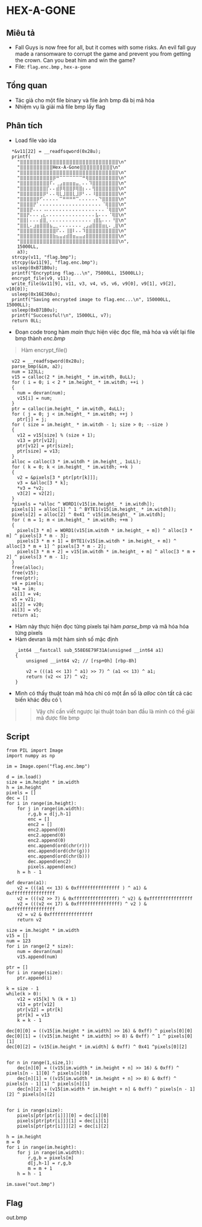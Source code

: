 # HEX-A-GONE
## Miêu tả 
* Fall Guys is now free for all, but it comes with some risks. An evil fall guy made a ransomware to corrupt the game and prevent you from getting the crown. Can you beat him and win the game?
* File: `flag.enc.bmp` , ``hex-a-gone``
## Tổng quan
* Tác giả cho một file binary và file ảnh bmp đã bị mã hóa
* Nhiệm vụ là giải mã file bmp lấy flag
## Phân tích 
* Load file vào ida
```
  *&v11[22] = __readfsqword(0x28u);
  printf(
    "⣿⣿⣿⣿⣿⣿⣿⣿⣿⣿⣿⣿⣿⣿⣿⣿⣿⣿⣿⣿⣿⣿⣿⣿⣿⣿⣿⣿⣿⣿\n"
    "⣿⣿⣿⣿⣿⣿⣿⣿⣿⣿Hex-A-Gone⣿⣿⣿⣿⣿⣿⣿⣿⣿⣿\n"
    "⣿⣿⣿⣿⣿⣿⣿⣿⣿⣿⣿⣿⣿⣿⣿⣿⣿⣿⣿⣿⣿⣿⣿⣿⣿⣿⣿⣿⣿⣿\n"
    "⣿⣿⣿⣿⣿⣿⣿⣿⣿⣿⡿⠛⠉⠉⠉⠉⠉⠉⠉⠛⢿⣿⣿⣿⣿⣿⣿⣿⣿⣿\n"
    "⣿⣿⣿⣿⣿⣿⣿⣿⣿⠏⠄⢀⣠⣶⣶⣶⣶⣤⡀⠄⠄⠹⣿⣿⣿⣿⣿⣿⣿⣿\n"
    "⣿⣿⣿⣿⣿⣿⣿⣿⡏⠄⠄⣾⡿⢿⣿⣿⡿⢿⣿⡆⠄⠄⢻⣿⣿⣿⣿⣿⣿⣿\n"
    "⣿⣿⣿⣿⣿⣿⣿⡿⠃⠄⠄⢿⣇⣸⣿⣿⣇⣸⡿⠃⠄⠄⠸⣿⣿⣿⣿⣿⣿⣿\n"
    "⣿⣿⣿⣿⣿⡿⠋⠄⠄⠄⠄⠄⠉⠛⠛⠛⠛⠉⠄⠄⠄⠄⠄⠄⠙⣿⣿⣿⣿⣿\n"
    "⣿⣿⣿⣿⡟⠁⠄⠄⠄⠄⠄⠄⠄⠄⠄⠄⠄⠄⠄⠄⠄⠄⠄⠄⠄⠈⢿⣿⣿⣿\n"
    "⣿⣿⣿⡟⠄⠄⠄⠠⠄⠄⠄⠄⠄⠄⠄⠄⠄⠄⠄⠄⠄⠄⠄⠄⠄⠄⠈⢿⣿⣿\n"
    "⣿⣿⡟⠄⠄⠄⢠⣆⠄⠄⠄⠄⠄⠄⠄⠄⠄⠄⠄⠄⠄⠄⠄⣧⠄⠄⠄⠈⢿⣿\n"
    "⣿⣿⡇⠄⠄⠄⣾⣿⡀⠄⠄⠄⠄⠄⠄⠄⠄⠄⠄⠄⠄⠄⢰⣿⣧⠄⠄⠄⠘⣿\n"
    "⣿⣿⣇⠄⣰⣶⣿⣿⣿⣦⣀⡀⠄⠄⠄⠄⠄⠄⠄⢀⣠⣴⣿⣿⣿⣶⣆⠄⢀⣿\n"
    "⣿⣿⣿⣿⣿⣿⣿⣿⣿⣿⣿⠏⠄⠄⢸⣿⠇⠄⠄⠹⣿⣿⣿⣿⣿⣿⣿⣿⣿⣿\n"
    "⣿⣿⣿⣿⣿⣿⣿⣿⣿⣿⣷⣦⣤⣴⣾⣿⣶⣤⣤⣴⣿⣿⣿⣿⣿⣿⣿⣿⣿⣿\n"
    "⣿⣿⣿⣿⣿⣿⣿⣿⣿⣿⣿⣿⣿⣿⣿⣿⣿⣿⣿⣿⣿⣿⣿⣿⣿⣿⣿⣿⣿⣿\n",
    15000LL,
    a3);
  strcpy(v11, "flag.bmp");
  strcpy(&v11[9], "flag.enc.bmp");
  usleep(0xB71B0u);
  printf("Encrypting flag...\n", 75000LL, 15000LL);
  encrypt_file(v9, v11);
  write_file(&v11[9], v11, v3, v4, v5, v6, v9[0], v9[1], v9[2], v10[0]);
  usleep(0x16E360u);
  printf("Saving encrypted image to flag.enc...\n", 150000LL, 15000LL);
  usleep(0xB71B0u);
  printf("Successful!\n", 15000LL, v7);
  return 0LL;
```
* Đoạn code trong hàm _main_ thực hiện việc đọc file, mã hóa và viết lại file bmp thành _enc.bmp_
> Hàm encrypt_file()
```
  v22 = __readfsqword(0x28u);
  parse_bmp(&im, a2);
  num = 123LL;
  v15 = calloc(2 * im.height_ * im.witdh, 8uLL);
  for ( i = 0; i < 2 * im.height_ * im.witdh; ++i )
  {
    num = devran(num);
    v15[i] = num;
  }
  ptr = calloc(im.height_ * im.witdh, 4uLL);
  for ( j = 0; j < im.height_ * im.witdh; ++j )
    ptr[j] = j;
  for ( size = im.height_ * im.witdh - 1; size > 0; --size )
  {
    v12 = v15[size] % (size + 1);
    v13 = ptr[v12];
    ptr[v12] = ptr[size];
    ptr[size] = v13;
  }
  alloc = calloc(3 * im.witdh * im.height_, 1uLL);
  for ( k = 0; k < im.height_ * im.witdh; ++k )
  {
    v2 = &pixels[3 * ptr[ptr[k]]];
    v3 = &alloc[3 * k];
    *v3 = *v2;
    v3[2] = v2[2];
  }
  *pixels = *alloc ^ WORD1(v15[im.height_ * im.witdh]);
  pixels[1] = alloc[1] ^ 1 ^ BYTE1(v15[im.height_ * im.witdh]);
  pixels[2] = alloc[2] ^ 0x41 ^ v15[im.height_ * im.witdh];
  for ( m = 1; m < im.height_ * im.witdh; ++m )
  {
    pixels[3 * m] = WORD1(v15[im.witdh * im.height_ + m]) ^ alloc[3 * m] ^ pixels[3 * m - 3];
    pixels[3 * m + 1] = BYTE1(v15[im.witdh * im.height_ + m]) ^ alloc[3 * m + 1] ^ pixels[3 * m - 2];
    pixels[3 * m + 2] = v15[im.witdh * im.height_ + m] ^ alloc[3 * m + 2] ^ pixels[3 * m - 1];
  }
  free(alloc);
  free(v15);
  free(ptr);
  v4 = pixels;
  *a1 = im;
  a1[1] = v4;
  v5 = v21;
  a1[2] = v20;
  a1[3] = v5;
  return a1;
```
* Hàm này thực hiện đọc từng pixels tại hàm _parse_bmp_ và mã hóa hóa từng pixels
* Hàm devran là một hàm sinh số mặc định
    ```
    _int64 __fastcall sub_558E6E79F31A(unsigned __int64 a1)
    {
        unsigned __int64 v2; // [rsp+0h] [rbp-8h]

        v2 = (((a1 << 13) ^ a1) >> 7) ^ (a1 << 13) ^ a1;
        return (v2 << 17) ^ v2;
    }
    ```
* Mình có thấy thuật toán mã hóa chỉ có một ẩn số là _alloc_ còn tất cả các biến khác đều có \
>> Vậy chỉ cần viết ngược lại thuật toán ban đầu là mình có thể giải mã được file bmp
## Script
```
from PIL import Image
import numpy as np

im = Image.open("flag.enc.bmp")

d = im.load()
size = im.height * im.width
h = im.height
pixels = []
dec = []
for i in range(im.height):
	for j in range(im.width):
		r,g,b = d[j,h-1]
		enc = []
		enc2 = []
		enc2.append(0)
		enc2.append(0)
		enc2.append(0)
		enc.append(ord(chr(r)))
		enc.append(ord(chr(g)))
		enc.append(ord(chr(b)))
		dec.append(enc2)
		pixels.append(enc)
	h = h - 1

def devran(a1):
	v2 = (((a1 << 13) & 0xffffffffffffffff ) ^ a1) &  0xffffffffffffffff
	v2 = (((v2 >> 7) & 0xffffffffffffffff) ^ v2) & 0xffffffffffffffff
	v2 = (((v2 << 17) & 0xffffffffffffffff) ^ v2 ) & 0xffffffffffffffff
	v2 = v2 & 0xffffffffffffffff
	return v2

size = im.height * im.width
v15 = []
num = 123
for i in range(2 * size):
	num = devran(num)
	v15.append(num)

ptr = []
for i in range(size):
	ptr.append(i)

k = size - 1
while(k > 0):
	v12 = v15[k] % (k + 1)
	v13 = ptr[v12]
	ptr[v12] = ptr[k]
	ptr[k] = v13
	k = k - 1

dec[0][0] = ((v15[im.height * im.width] >> 16) & 0xff) ^ pixels[0][0] 
dec[0][1] = ((v15[im.height * im.width] >> 8) & 0xff) ^ 1 ^ pixels[0][1]
dec[0][2] = (v15[im.height * im.width] & 0xff) ^ 0x41 ^pixels[0][2]


for n in range(1,size,1):
	dec[n][0] = ((v15[im.width * im.height + n] >> 16) & 0xff) ^ pixels[n - 1][0] ^ pixels[n][0] 
	dec[n][1] = ((v15[im.width * im.height + n] >> 8) & 0xff) ^ pixels[n - 1][1] ^ pixels[n][1]
	dec[n][2] = (v15[im.width * im.height + n] & 0xff) ^ pixels[n - 1][2] ^ pixels[n][2]


for i in range(size):
	pixels[ptr[ptr[i]]][0] = dec[i][0]
	pixels[ptr[ptr[i]]][1] = dec[i][1]
	pixels[ptr[ptr[i]]][2] = dec[i][2] 

h = im.height
m = 0 
for i in range(im.height):
	for j in range(im.width):
		r,g,b = pixels[m]
		d[j,h-1] = r,g,b
		m = m + 1
	h = h - 1
	
im.save("out.bmp")

```
## Flag
out.bmp


